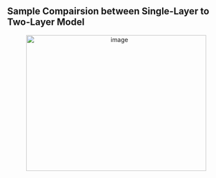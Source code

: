 ## Sample Compairsion between Single-Layer to Two-Layer Model
<p align="center">
  <img width="417" height="315" alt="image" src="https://github.com/user-attachments/assets/92c5f26c-0a41-4792-93d9-6705549edd5a" />
</p>
